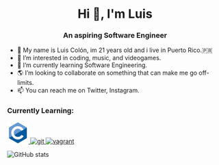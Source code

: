 <h1 align="center">Hi 👋, I'm Luis</h1>
<h3 align="center">An aspiring Software Engineer</h3>

- 👋 My name is Luis Colón, im 21 years old and i live in Puerto Rico.🇵🇷 
- 👀 I’m interested in coding, music, and videogames. 
- 🌱 I’m currently learning Software Engineering. 
- 🌎 I’m looking to collaborate on something that can make me go off-limits. 
- 📫 You can reach me on Twitter, Instagram. 

<!---
luiscolon0426/luiscolon0426 is a ✨ special ✨ repository because its `README.md` (this file) appears on your GitHub profile.
You can click the Preview link to take a look at your changes.
--->
### Currently Learning:

<a href="https://www.cprogramming.com/" target="_blank"> <img src="https://raw.githubusercontent.com/devicons/devicon/master/icons/c/c-original.svg" alt="c" width="50" height="50"/> </a> <a href="https://git-scm.com/" target="_blank"> <img src="https://www.vectorlogo.zone/logos/git-scm/git-scm-icon.svg" alt="git" width="50" height="50"/> </a> <a href="https://www.vagrantup.com/" target="_blank"> <img src="https://www.vectorlogo.zone/logos/vagrantup/vagrantup-icon.svg" alt="vagrant" width="50" height="50"/></a> 

![GitHub stats](https://github-readme-stats.sabesansathananthan.vercel.app/api/top-langs/?username=luiscolon0426&layout=compact&theme=algolia)
